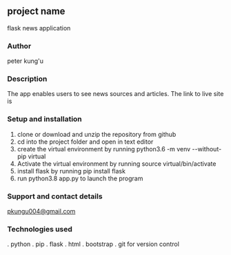 ## project name
flask news application

### Author
peter kung'u

### Description
The app enables users to see news sources and articles.
The link to live site is 

### Setup and installation
1. clone or download and unzip the repository from github 
2. cd into the project folder and open in text editor
3. create the virtual environment by running python3.6 -m venv --without-pip virtual
4. Activate the virtual environment by running source virtual/bin/activate
5. install flask by running pip install flask
6. run python3.8 app.py to launch the program

### Support and contact details
pkungu004@gmail.com    

### Technologies used
. python
. pip
. flask
. html
. bootstrap
. git for version control


